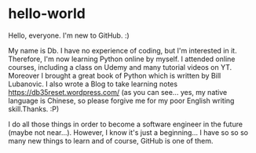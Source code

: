 # hello-world
Hello, everyone. I'm new to GitHub. :)

My name is Db. I have no experience of coding, but I'm interested in it.
Therefore, I'm now learning Python online by myself.
I attended online courses, including a class on Udemy and many tutorial videos on YT.
Moreover I brought a great book of Python which is written by Bill Lubanovic.
I also wrote a Blog to take learning notes https://db35reset.wordpress.com/ (as you can see... yes, my native language is Chinese, so please forgive me for my poor English writing skill.Thanks. :P)

I do all those things in order to become a software engineer in the future (maybe not near...).
However, I know it's just a beginning... I have so so so many new things to learn and of course, GitHub is one of them.
